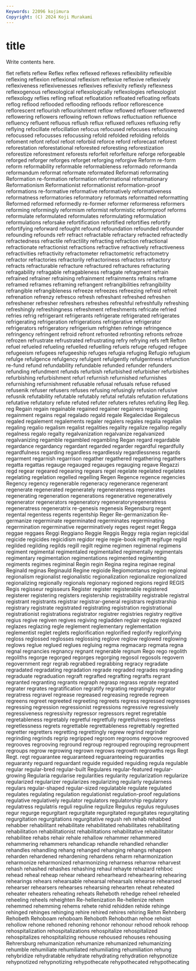 ```yaml
---
Keywords: 22096 kojimura
Copyright: (C) 2024 Koji Murakami
---
```


# title

Write contents here.



flet
reflets reflew Reflex reflex reflexed reflexes reflexibility reflexible reflexing reflexion
reflexional reflexism reflexiue reflexive reflexively reflexiveness reflexivenesses reflexives reflexivity reflexly
reflexness reflexogenous reflexological reflexologically reflexologies reflexologist reflexology reflies refling refloat
refloatation refloated refloating refloats reflog reflood reflooded reflooding refloods refloor
reflorescence reflorescent reflourish reflourishment reflow reflowed reflower reflowered reflowering reflowers
reflowing reflown reflows refluctuation refluence refluency refluent refluous reflush reflux
refluxed refluxes refluxing refly reflying refocillate refocillation refocus refocused refocuses
refocusing refocussed refocusses refocussing refold refolded refolding refolds refoment refont
refool refoot reforbid reforce reford reforecast reforest reforestation reforestational reforested
reforesting reforestization reforestize reforestment reforests reforfeit reforfeiture reforge reforgeable reforged
reforger reforges reforget reforging reforgive Reform re-form reform reformability reformable
reformableness reformado reformanda reformandum reformat reformate reformated Reformati reformating Reformation
re-formation reformation reformational reformationary Reformationism Reformationist reformationist reformation-proof reformations re-formative
reformative reformatively reformativeness reformatness reformatories reformatory reformats reformatted reformatting Reformed
reformed reformedly re-former reformer reformeress reformers reforming reformingly reformism reformist
reformistic reformproof reforms reformulate reformulated reformulates reformulating reformulation reformulations reforsake
refortification refortified refortifies refortify refortifying reforward refought refound refoundation refounded
refounder refounding refounds refr refract refractable refractary refracted refractedly refractedness
refractile refractility refracting refraction refractional refractionate refractionist refractions refractive refractively
refractiveness refractivities refractivity refractometer refractometric refractometry refractor refractories refractorily refractoriness
refractors refractory refracts refracturable refracture refractured refractures refracturing refragability refragable
refragableness refragate refragment refrain refrained refrainer refraining refrainment refrainments refrains
reframe reframed reframes reframing refrangent refrangibilities refrangibility refrangible refrangibleness refreeze
refreezes refreezing refreid refreit refrenation refrenzy refresco refresh refreshant refreshed
refreshen refreshener refresher refreshers refreshes refreshful refreshfully refreshing refreshingly refreshingness
refreshment refreshments refricate refried refries refrig refrigerant refrigerants refrigerate refrigerated
refrigerates refrigerating refrigeration refrigerations refrigerative refrigerator refrigerators refrigeratory refrigerium refrighten
refringe refringence refringency refringent refroid refront refronted refronting refronts refroze
refrozen refrustrate refrustrated refrustrating refry refrying refs reft Refton refuel
refueled refueling refuelled refuelling refuels refuge refuged refugee refugeeism refugees
refugeeship refuges refugia refuging Refugio refugium refulge refulgence refulgency refulgent
refulgently refulgentness refunction re-fund refund refundability refundable refunded refunder refunders
refunding refundment refunds refurbish refurbished refurbisher refurbishes refurbishing refurbishment refurl
refurnish refurnished refurnishes refurnishing refurnishment refusable refusal refusals refuse refused
refusenik refuser refusers refuses refusing refusingly refusion refusive refusnik refutability
refutable refutably refutal refutals refutation refutations refutative refutatory refute refuted
refuter refuters refutes refuting Reg Reg. reg Regain regain regainable
regained regainer regainers regaining regainment regains regal regalado regald regale
Regalecidae Regalecus regaled regalement regalements regaler regalers regales regalia regalian
regaling regalio regalism regalist regalities regality regalize regallop regally regalness
regalo regalty regalvanization regalvanize regalvanized regalvanizing regamble regambled regambling Regan
regard regardable regardance regardancy regardant regarded regarder regardful regardfully regardfulness
regarding regardless regardlessly regardlessness regards regarment regarnish regarrison regather regathered
regathering regathers regatta regattas regauge regauged regauges regauging regave Regazzi
regd regear regeared regearing regears regel regelate regelated regelates regelating
regelation regelled regelling Regen Regence regence regencies Regency regency regenerable
regeneracy regenerance regenerant regenerate regenerated regenerately regenerateness regenerates regenerating regeneration
regenerations regenerative regeneratively regenerator regenerators regeneratory regeneratoryregeneratress regeneratress regeneratrix re-genesis
regenesis Regensburg regent regental regentess regents regentship Reger Re-germanization Re-germanize
regerminate regerminated regerminates regerminating regermination regerminative regerminatively reges regest reget
Regga reggae reggaes Reggi Reggiano Reggie Reggis Reggy regia regian
regicidal regicide regicides regicidism regidor regie regie-book regift regifuge regild
regilded regilding regilds regill regilt regime regimen regimenal regimens regiment
regimental regimentaled regimentalled regimentally regimentals regimentary regimentation regimentations regimented regimenting
regiments regimes regiminal Regin regin Regina regina reginae reginal Reginald
reginas Reginauld Regine regioide Regiomontanus region regional regionalism regionalist regionalistic
regionalization regionalize regionalized regionalizing regionally regionals regionary regioned regions regird
REGIS Regis regisseur regisseurs Register register registerable registered registerer registering
registers registership registrability registrable registral registrant registrants registrar registrar-general registrars
registrarship registrary registrate registrated registrating registration registrational registrationist registrations registrator
registrer registries registry regitive regius regive regiven regives regiving regladden
reglair reglaze reglazed reglazes reglazing regle reglement reglementary reglementation reglementist
reglet reglets reglorification reglorified reglorify reglorifying regloss reglossed reglosses reglossing
reglove reglow reglowed reglowing reglows reglue reglued reglues regluing regma
regmacarp regmata regna regnal regnancies regnancy regnant regnerable regnum Rego
rego regolith regoliths regorge regorged regorges regorging regosol regosols regovern
regovernment regr regrab regrabbed regrabbing regracy regradate regradated regradating regradation
regrade regraded regrades regrading regraduate regraduation regraft regrafted regrafting regrafts
regrant regranted regranting regrants regraph regrasp regrass regrate regrated regrater
regrates regratification regratify regrating regratingly regrator regratress regravel regrease regreased
regreasing regrede regreen regreens regreet regreeted regreeting regreets regress regressed
regresses regressing regression regressionist regressions regressive regressively regressiveness regressivity regressor
regressors regret regretable regretableness regretably regretful regretfully regretfulness regretless regretlessness
regrets regrettable regrettableness regrettably regretted regretter regretters regretting regrettingly regrew
regrind regrinder regrinding regrinds regrip regripped regroom regrooms regroove regrooved
regrooves regrooving reground regroup regrouped regrouping regroupment regroups regrow regrowing
regrown regrows regrowth regrowths regs Regt Regt. regt reguarantee reguaranteed
reguaranteeing reguaranties reguaranty reguard reguardant reguide reguided reguiding regula regulable
regular regular-bred regular-built Regulares regular-featured regular-growing Regularia regularise regularities regularity
regularization regularize regularized regularizer regularizes regularizing regularly regularness regulars regular-shaped
regular-sized regulatable regulate regulated regulates regulating regulation regulationist regulation-proof regulations
regulative regulatively regulator regulators regulatorship regulatory regulatress regulatris reguli reguline
regulize Regulus regulus reguluses regur regurge regurgitant regurgitate regurgitated regurgitates
regurgitating regurgitation regurgitations regurgitative regush reh rehab rehabbed rehabber rehabilitant
rehabilitate rehabilitated rehabilitates rehabilitating rehabilitation rehabilitationist rehabilitations rehabilitative rehabilitator rehabilitee
rehabs rehair rehale rehallow rehammer rehammered rehammering rehammers rehandicap rehandle
rehandled rehandler rehandles rehandling rehang rehanged rehanging rehangs rehappen reharden
rehardened rehardening rehardens reharm reharmonization reharmonize reharmonized reharmonizing reharness reharrow
reharvest rehash rehashed rehashes rehashing rehaul rehayte rehazard rehboc rehead
reheal reheap rehear reheard rehearheard rehearhearing rehearing rehearings rehears rehearsable
rehearsal rehearsals rehearse rehearsed rehearser rehearsers rehearses rehearsing rehearten reheat
reheated reheater reheaters reheating reheats Reheboth rehedge reheel reheeled reheeling
reheels reheighten Re-hellenization Re-hellenize rehem rehemmed rehemming rehems rehete rehid
rehidden rehide rehinge rehinged rehinges rehinging rehire rehired rehires rehiring
Rehm Rehnberg Rehobeth Rehoboam rehoboam Rehoboth Rehobothan rehoe rehoist rehollow
rehone rehoned rehoning rehonor rehonour rehood rehook rehoop rehospitalization rehospitalizations
rehospitalize rehospitalized rehospitalizes rehospitalizing rehouse rehoused rehouses rehousing Rehrersburg rehumanization
rehumanize rehumanized rehumanizing rehumble rehumiliate rehumiliated rehumiliating rehumiliation rehung rehybridize
rehydratable rehydrate rehydrating rehydration rehypnotize rehypnotized rehypnotizing rehypothecate rehypothecated rehypothecating

